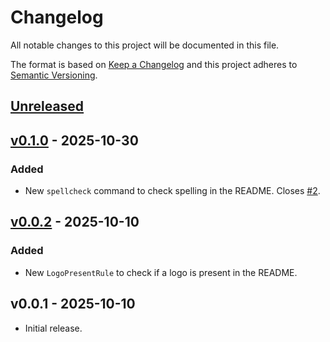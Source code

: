 # Changelog

All notable changes to this project will be documented in this file.

The format is based on [Keep a Changelog](http://keepachangelog.com/) and this project adheres to
[Semantic Versioning](http://semver.org/).

## [Unreleased]

## [v0.1.0] - 2025-10-30

### Added
- New `spellcheck` command to check spelling in the README. Closes [#2](https://github.com/raphaelstolt/readme-lint/issues/2).

## [v0.0.2] - 2025-10-10

### Added
- New `LogoPresentRule` to check if a logo is present in the README.

## v0.0.1 - 2025-10-10

- Initial release.

[Unreleased]: https://github.com/raphaelstolt/readme-lint/compare/v0.1.0...HEAD
[v0.1.0]: https://github.com/raphaelstolt/readme-lint/compare/v0.0.2...v0.1.0
[v0.0.2]: https://github.com/raphaelstolt/readme-lint/compare/v0.0.1...v0.0.2

